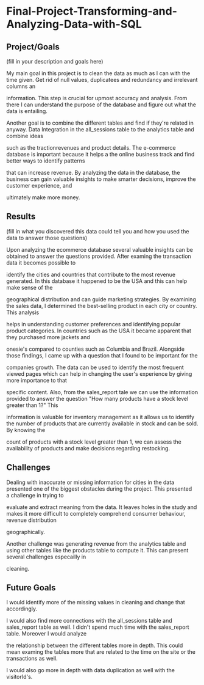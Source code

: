 # Final-Project-Transforming-and-Analyzing-Data-with-SQL

## Project/Goals
(fill in your description and goals here)

My main goal in this project is to clean the data as much as I can with the time given. Get rid of null values, duplicatees and redundancy and irrelevant columns an 

information. This step is crucial for upmost accuracy and analysis. From there I can understand the purpose of the database and figure out what the data is entailing. 

Another goal is to combine the different tables and find if they're related in anyway. Data Integration in the all_sessions table to the analytics table and combine ideas 

such as the tractionrevenues and product details. The e-commerce database is important because it helps a the online business track and find better ways to identify patterns 

that can increase revenue. By analyzing the data in the database, the business can gain valuable insights to make smarter decisions, improve the customer experience, and 

ultimately make more money.





## Results
(fill in what you discovered this data could tell you and how you used the data to answer those questions)

Upon analyzing the ecommerce database several valuable insights can be obtained to answer the questions provided. After examing the transaction data it becomes possible to 

identify the  cities and countries that contribute to the most revenue generated. In this database it happened  to be the USA and this can help make sense of the 

geographical  distribution and can guide marketing strategies. By examining the sales data, I determined the best-selling product in each city or country. This analysis 

helps in understanding customer preferences and identifying popular product categories. In countries such as the USA it became apparent that they purchased more jackets and 

onesie's compared to counties such as Columbia and Brazil. Alongside those findings, I came up with a question that I found to be important for the 

companies growth. The data can be used to identify the most frequent viewed pages which can  help in changing the user's experience by giving more importance to that 

specific content. Also,  from  the sales_report tale we can use the information provided to answer the question "How many products have a stock level greater than 1?" This 

information is valuable for inventory management as it allows us to identify the number of products that are currently available in  stock and can be sold. By knowing the 

count of products with a stock level greater than 1, we can assess the availability of products and make decisions regarding restocking. 



## Challenges 

Dealing with inaccurate or missing information for cities in the data presented one of the biggest obstacles during the project. This presented a challenge in trying to 

evaluate and extract meaning from the data. It leaves holes in the study and makes it more difficult to completely comprehend consumer behaviour, revenue distribution 

geographically.

Another challenge was generating revenue from the analytics table and using other tables like the products table to compute it.  This can present several challenges especailly in 

cleaning. 



## Future Goals

I would identify more of the missing values in cleaning and change that accordingly.

I would also find more connections with the all_sessions table and sales_report table as well. I didn't spend much time with the sales_report table. Moreover I would analyze 

the relationship between the different tables more in depth. This could mean examing the tables more that are related to the time on the site or the transactions as well.

I  would also go more in depth with data duplication as well with the visitorId's.








